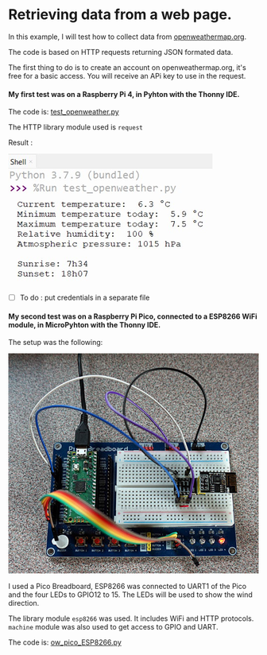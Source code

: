 # Retrieving data from a web page.

In this example, I will test how to collect data from [openweathermap.org](https://openweathermap.org/current).

The code is based on HTTP requests returning JSON formated data.

The first thing to do is to create an account on openweathermap.org, it's free for a basic access. You will receive an APi key to use in the request.

#### My first test was on a Raspberry Pi 4, in Pyhton with the Thonny IDE.

The code is: [test_openweather.py](test_openweather.py)

The HTTP library module used is `request`

Result :

![](screen_copy.jpg)

- [ ] To do : put credentials in a separate file

#### My second test was on a Raspberry Pi Pico, connected to a ESP8266 WiFi module, in MicroPyhton with the Thonny IDE.

The setup was the following:

![](Pico_ESP8266.jpg)

I used a Pico Breadboard, ESP8266 was connected to UART1 of the Pico and the four LEDs to GPIO12 to 15. The LEDs will be used to show the wind direction.

The library module `esp8266`  was used. It includes WiFi and HTTP protocols.
`machine` module was also used to get access to GPIO and UART.

The code is: [ow_pico_ESP8266.py](ow_pico_ESP8266.py)
